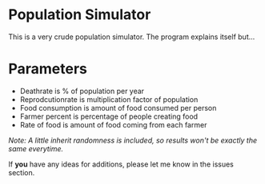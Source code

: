 # Population Simulator

This is a very crude population simulator. The program explains itself but...

# Parameters
- Deathrate is % of population per year
- Reprodcutionrate is multiplication factor of population
- Food consumption is amount of food consumed per person
- Farmer percent is percentage of people creating food
- Rate of food is amount of food coming from each farmer

*Note: A little inherit randomness is included, so results won\'t be exactly the same everytime.*

If **you** have any ideas for additions, please let me know in the issues section.

